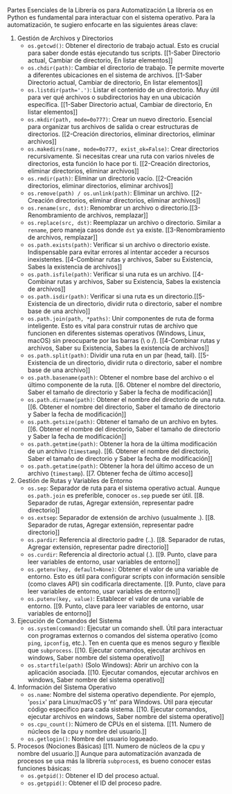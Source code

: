 Partes Esenciales de la Librería os para Automatización
La librería os en Python es fundamental para interactuar con el sistema operativo. Para la automatización, te sugiero enfocarte en las siguientes áreas clave:

1. Gestión de Archivos y Directorios
    - `os.getcwd()`: Obtener el directorio de trabajo actual. Esto es crucial para saber donde estás ejecutando tus scripts. [[1-Saber Directorio actual, Cambiar de directorio,  En listar elementos]]
    - `os.chdir(path)`: Cambiar el directorio de trabajo. Te permite moverte a diferentes ubicaciones en el sistema de archivos. [[1-Saber Directorio actual, Cambiar de directorio,  En listar elementos]]
    - `os.listdir(path='.')`: Listar el contenido de un directorio. Muy útil para ver qué archivos o subdirectorios hay en una ubicación específica. [[1-Saber Directorio actual, Cambiar de directorio,  En listar elementos]]
    - `os.mkdir(path, mode=0o777)`: Crear un nuevo directorio. Esencial para organizar tus archivos de salida o crear estructuras de directorios. [[2-Creación directorios, eliminar directorios,  eliminar archivos]]
    - `os.makedirs(name, mode=0o777, exist_ok=False)`: Crear directorios recursivamente. Si necesitas crear una ruta con varios niveles de directorios, esta función lo hace por ti. [[2-Creación directorios, eliminar directorios,  eliminar archivos]]
    - `os.rmdir(path)`: Eliminar un directorio vacío. [[2-Creación directorios, eliminar directorios,  eliminar archivos]]
    - `os.remove(path) / os.unlink(path)`: Eliminar un archivo.  [[2-Creación directorios, eliminar directorios,  eliminar archivos]]
    - `os.rename(src, dst)`: Renombrar un archivo o directorio.[[3-Renombramiento de archivos, remplazar]] 
    - `os.replace(src, dst)`: Reemplazar un archivo o directorio. Similar a `rename`, pero maneja casos donde `dst` ya existe. [[3-Renombramiento de archivos, remplazar]]
    - `os.path.exists(path)`: Verificar si un archivo o directorio existe. Indispensable para evitar errores al intentar acceder a recursos inexistentes. [[4-Combinar rutas y archivos, Saber su Existencia, Sabes la existencia de archivos]]
    - `os.path.isfile(path)`: Verificar si una ruta es un archivo. [[4-Combinar rutas y archivos, Saber su Existencia, Sabes la existencia de archivos]]
    - `os.path.isdir(path)`: Verificar si una ruta es un directorio.[[5-Existencia de un directorio, dividir ruta o directorio, saber el nombre base de una archivo]]
    - `os.path.join(path, *paths)`: Unir componentes de ruta de forma inteligente. Esto es vital para construir rutas de archivo que funcionen en diferentes sistemas operativos (Windows, Linux, macOS) sin preocuparte por las barras (\ o /). [[4-Combinar rutas y archivos, Saber su Existencia, Sabes la existencia de archivos]]
    - `os.path.split(path)`: Dividir una ruta en un par (head, tail). [[5-Existencia de un directorio, dividir ruta o directorio, saber el nombre base de una archivo]]
    - `os.path.basename(path)`: Obtener el nombre base del archivo o el último componente de la ruta. [[6. Obtener el nombre del directorio, Saber el tamaño de directorio y Saber la fecha de modificación]]
    - `os.path.dirname(path)`: Obtener el nombre del directorio de una ruta. [[6. Obtener el nombre del directorio, Saber el tamaño de directorio y Saber la fecha de modificación]]
    - `os.path.getsize(path)`: Obtener el tamaño de un archivo en bytes. [[6. Obtener el nombre del directorio, Saber el tamaño de directorio y Saber la fecha de modificación]]
    - `os.path.getmtime(path)`: Obtener la hora de la última modificación de un archivo (`timestamp`). [[6. Obtener el nombre del directorio, Saber el tamaño de directorio y Saber la fecha de modificación]]
    - `os.path.getatime(path)`: Obtener la hora del último acceso de un archivo (`timestamp`). [[7. Obtener fecha de último acceso]]
2. Gestión de Rutas y Variables de Entorno
    - `os.sep`: Separador de ruta para el sistema operativo actual. Aunque `os.path.join` es preferible, conocer `os.sep` puede ser útil. [[8. Separador de rutas, Agregar extensión, representar padre directorio]]
    - `os.extsep`: Separador de extensión de archivo (usualmente .). [[8. Separador de rutas, Agregar extensión, representar padre directorio]]
    - `os.pardir`: Referencia al directorio padre (..). [[8. Separador de rutas, Agregar extensión, representar padre directorio]]
    - `os.curdir`: Referencia al directorio actual (.). [[9. Punto, clave para leer variables de entorno, usar variables de entorno]]
    - `os.getenv(key, default=None)`: Obtener el valor de una variable de entorno. Esto es útil para configurar scripts con información sensible (como claves API) sin codificarla directamente. [[9. Punto, clave para leer variables de entorno, usar variables de entorno]]
    - `os.putenv(key, value)`: Establecer el valor de una variable de entorno. [[9. Punto, clave para leer variables de entorno, usar variables de entorno]]
3. Ejecución de Comandos del Sistema
    - `os.system(command)`: Ejecutar un comando shell. Útil para interactuar con programas externos o comandos del sistema operativo (como `ping`, `ipconfig`, etc.). Ten en cuenta que es menos seguro y flexible que `subprocess`. [[10. Ejecutar comandos, ejecutar archivos en windows, Saber nombre del sistema operativo]]
    - `os.startfile(path)` (Solo Windows): Abrir un archivo con la aplicación asociada. [[10. Ejecutar comandos, ejecutar archivos en windows, Saber nombre del sistema operativo]]
4. Información del Sistema Operativo
    - `os.name`: Nombre del sistema operativo dependiente. Por ejemplo, '`posix`' para Linux/macOS y 'nt' para Windows. Útil para ejecutar código específico para cada sistema. [[10. Ejecutar comandos, ejecutar archivos en windows, Saber nombre del sistema operativo]]
    - `os.cpu_count()`: Número de CPUs en el sistema. [[11. Numero de núcleos de la cpu y nombre del usuario.]]
    - `os.getlogin()`: Nombre del usuario logueado.
5. Procesos (Nociones Básicas) [[11. Numero de núcleos de la cpu y nombre del usuario.]]
Aunque para automatización avanzada de procesos se usa más la librería `subproces`s, es bueno conocer estas funciones básicas:
    - `os.getpid()`: Obtener el ID del proceso actual.
    - `os.getppid()`: Obtener el ID del proceso padre.